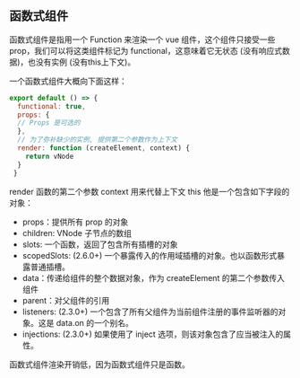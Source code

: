 ## 函数式组件

函数式组件是指用一个 Function 来渲染一个 vue 组件，这个组件只接受一些 prop，我们可以将这类组件标记为 functional，这意味着它无状态 (没有响应式数据)，也没有实例 (没有this上下文)。

一个函数式组件大概向下面这样：

```js
export default () => {
  functional: true,
  props: {
  // Props 是可选的
  },
  // 为了弥补缺少的实例, 提供第二个参数作为上下文
  render: function (createElement, context) {
    return vNode
  }
 }
```

render 函数的第二个参数 context 用来代替上下文 this 他是一个包含如下字段的对象：

- props：提供所有 prop 的对象
- children: VNode 子节点的数组
- slots: 一个函数，返回了包含所有插槽的对象
- scopedSlots: (2.6.0+) 一个暴露传入的作用域插槽的对象。也以函数形式暴露普通插槽。
- data：传递给组件的整个数据对象，作为 createElement 的第二个参数传入组件
- parent：对父组件的引用
- listeners: (2.3.0+) 一个包含了所有父组件为当前组件注册的事件监听器的对象。这是 data.on 的一个别名。
- injections: (2.3.0+) 如果使用了 inject 选项，则该对象包含了应当被注入的属性。

函数式组件渲染开销低，因为函数式组件只是函数。